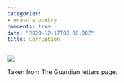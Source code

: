 ```yaml
---
categories:
- erasure poetry
comments: true
date: "2020-12-17T00:00:00Z"
title: Corruption
---
```

<img src="/assets/images/articles/Corruption.jpeg" class="responsive"><br>

Taken from The Guardian letters page.
